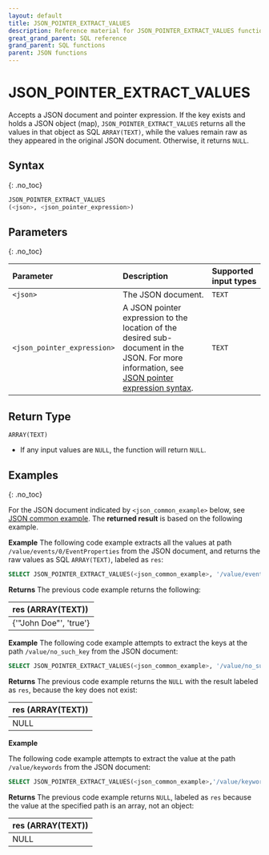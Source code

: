 ```yaml
---
layout: default
title: JSON_POINTER_EXTRACT_VALUES
description: Reference material for JSON_POINTER_EXTRACT_VALUES function
great_grand_parent: SQL reference
grand_parent: SQL functions
parent: JSON functions
---
```


# JSON_POINTER_EXTRACT_VALUES

Accepts a JSON document and pointer expression. If the key exists and holds a JSON object (map),
`JSON_POINTER_EXTRACT_VALUES` returns all the values in that object as SQL `ARRAY(TEXT)`, while the values remain raw as
they appeared in the original JSON document.
Otherwise, it returns `NULL`.

## Syntax

{: .no_toc}

```sql
JSON_POINTER_EXTRACT_VALUES
(<json>, <json_pointer_expression>)
```

## Parameters

{: .no_toc}

| Parameter                   | Description                                                                                                                                                                               | Supported input types |
|:----------------------------|:------------------------------------------------------------------------------------------------------------------------------------------------------------------------------------------|:----------------------|
| `<json>`                    | The JSON document.                                                                                                                                                                        | `TEXT`                |
| `<json_pointer_expression>` | A JSON pointer expression to the location of the desired sub-document in the JSON. For more information, see [JSON pointer expression syntax](./index.md#json-pointer-expression-syntax). | `TEXT`                |

## Return Type

`ARRAY(TEXT)`

* If any input values are `NULL`, the function will return `NULL`.

## Examples

{: .no_toc}

For the JSON document indicated by `<json_common_example>` below,
see [JSON common example](./index.md#json-common-example). The **returned result** is based on the following example.

**Example**
The following code example extracts all the values at path `/value/events/0/EventProperties` from the JSON document, and
returns the raw values as SQL `ARRAY(TEXT)`, labeled as `res`:

```sql
SELECT JSON_POINTER_EXTRACT_VALUES(<json_common_example>, '/value/events/0/EventProperties') AS res
```

**Returns**
The previous code example returns the following:

| res (ARRAY(TEXT))                    |
|:-------------------------------------|
| {'"John Doe"', 'true'} |

**Example**
The following code example attempts to extract the keys at the path `/value/no_such_key` from the JSON document:

```sql
SELECT JSON_POINTER_EXTRACT_VALUES(<json_common_example>, '/value/no_such_key') AS res
```

**Returns**
The previous code example returns the `NULL` with the result labeled as `res`, because the key does not exist:

| res (ARRAY(TEXT)) |
|:------------------|
| NULL              |

**Example**

The following code example attempts to extract the value at the path `/value/keywords` from the JSON document:

```sql
SELECT JSON_POINTER_EXTRACT_VALUES(<json_common_example>,'/value/keywords') AS res
```

**Returns**
The previous code example returns `NULL`, labeled as `res` because the value at the specified path is an array, not an
object:

| res (ARRAY(TEXT)) |
|:------------------|
| NULL              |
